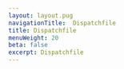 ```yaml
---
layout: layout.pug
navigationTitle:  Dispatchfile
title: Dispatchfile
menuWeight: 20
beta: false
excerpt: Dispatchfile
---
```

